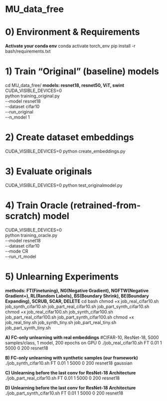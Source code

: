 # MU_data_free

# 0) Environment & Requirements
**Activate your conda env**
conda activate torch_env
pip install -r bash/requirements.txt


# 1) Train “Original” (baseline) models 
cd MU_data_free/
**models: resnet18, resnet50, ViT, swint**
CUDA_VISIBLE_DEVICES=0 \
python training_original.py \
  --model resnet18 \
  --dataset cifar10 \
  --run_original \
  --n_model 1


# 2) Create dataset embeddings
CUDA_VISIBLE_DEVICES=0 python create_embeddings.py


# 3) Evaluate originals
CUDA_VISIBLE_DEVICES=0 python test_originalmodel.py


# 4) Train Oracle (retrained-from-scratch) model
CUDA_VISIBLE_DEVICES=0 \
python training_oracle.py \
  --model resnet18 \
  --dataset cifar10 \
  --mode CR \
  --run_rt_model


# 5) Unlearning Experiments
**methods: FT(Finetuning), NG(Negative Gradient), NGFTW(Negative Gradient+), RL(Random Labels), BS(Boundary Shrink), BE(Boundary Expanding), SCRUB, SCAR, DELETE**
cd bash
chmod +x job_real_cifar10.sh job_synth_cifar10.sh job_part_real_cifar10.sh job_part_synth_cifar10.sh
chmod +x job_real_cifar100.sh job_synth_cifar100.sh job_part_real_cifar100.sh job_part_synth_cifar100.sh
chmod +x job_real_tiny.sh job_synth_tiny.sh job_part_real_tiny.sh job_part_synth_tiny.sh

**A) FC-only unlearning with real embeddings**
#CIFAR-10, ResNet-18, 5000 samples/class, 1 model, 200 epochs on GPU 0
./job_real_cifar10.sh FT 0.01 1 5000 0 200 resnet18

**B) FC-only unlearning with synthetic samples (our framework)**
./job_synth_cifar10.sh FT 0.01 1 5000 0 200 resnet18 gaussian

**C) Unlearning before the last conv for ResNet-18 Architecture**
./job_part_real_cifar10.sh FT 0.01 1 5000 0 200 resnet18

**D) Unlearning before the last conv for ResNet-18 Architecture**
./job_part_synth_cifar10.sh FT 0.01 1 5000 0 200 resnet18



